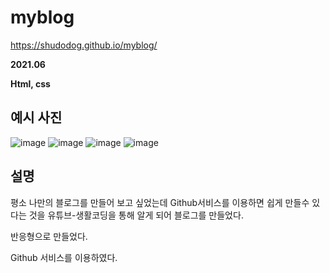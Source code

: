 # myblog
https://shudodog.github.io/myblog/

**2021.06**

**Html, css**

## 예시 사진
![image](https://user-images.githubusercontent.com/76150392/130787929-701038d9-2d1f-41c6-9a2b-c9f72bccba15.png)
![image](https://user-images.githubusercontent.com/76150392/130787966-032e4cdd-c7ef-496c-9930-d5cbb0740a13.png)
![image](https://user-images.githubusercontent.com/76150392/130788014-8d379e82-9b2d-4bb6-bbaa-34b34d4d3777.png)
![image](https://user-images.githubusercontent.com/76150392/130788119-dd10180d-7584-4077-b3b5-f88b3f5f3481.png)



## 설명
평소 나만의 블로그를 만들어 보고 싶었는데 Github서비스를 이용하면 쉽게 만들수 있다는 것을 유튜브-생활코딩을 통해 알게 되어 블로그를 만들었다.

반응형으로 만들었다.

Github 서비스를 이용하였다.

